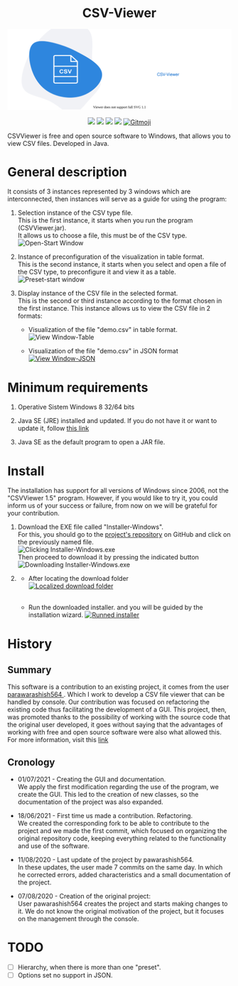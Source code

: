 <h1 align="center"> CSV-Viewer </h1>
<p align="center">
<img src="logo.svg">
</p>
<p align="center">
<img src='https://img.shields.io/badge/made%20with%20%E2%9D%A4%EF%B8%8F%20-java%20-orange'>
<img src="https://badgen.net/badge/Open%20Source%20%3F/Yes%21/blue?icon=github">
<img src="https://img.shields.io/badge/contributions-welcome-brightgreen.svg?style=flat">
<img src="https://img.shields.io/badge/PRs-welcome-brightgreen.svg?style=flat-square">
<a href="https://gitmoji.carloscuesta.me">
  <img src="https://img.shields.io/badge/gitmoji-%20??%20??-FFDD67.svg?style=flat-square" alt="Gitmoji">
</a>
</p>
<!-- <p align="center"><h1>CSVViewer</h1></p> -->

<p>
  CSVViewer is free and open source software to Windows, that allows you to view CSV files. Developed in Java.
 </p>

# General description
<p>
  It consists of 3 instances represented by 3 windows which are interconnected, then instances will serve as a guide for using the program:
    <ol>
      <li>
        <p>Selection instance of the CSV type file.
          </br>
          This is the first instance, it starts when you run the program (CSVViewer.jar). 
          </br>
          It allows us to choose a file, this must be of the CSV type. 
          </br>
          <img src="https://i.postimg.cc/8kZZZLLK/Inicio.png" alt="Open-Start Window">
        </p>
      <li>
        <p>
          Instance of preconfiguration of the visualization in table format.
          </br>
          This is the second instance, it starts when you select and open a file of the CSV type, to preconfigure it and view it as a table.
          </br>
          <img src="https://i.postimg.cc/xjk30hwQ/inicio.png" alt="Preset-start window">
        </p>
      <li>
        <p>
          Display instance of the CSV file in the selected format.
          </br>
          This is the second or third instance according to the format chosen in the first instance. This instance allows us to view the CSV file in 2 formats:
          </br>
          <ul>
            <li>
              <p>
                Visualization of the file "demo.csv" in table format.
                </br>
                <img src="https://i.postimg.cc/d0k8jS8v/inicio-Tabla.png" alt="View Window-Table">
              </p>
            <li>
              <p>
                Visualization of the file "demo.csv" in JSON format
                </br>
                <a href='https://postimages.org/' target='_blank'>
                  <img src='https://i.postimg.cc/rpwqBvhX/inicio-JSON.png' border='0' alt='View Window-JSON'/>
                </a>
              </p>
          </ul>
        </p>
    </ol>
</p>

# Minimum requirements

<ol>
	<li>
		<p>
			Operative Sistem Windows 8 32/64 bits
		</p>
  <li>
  <p>
	Java SE (JRE) installed and updated. If you do not have it or want to update it, follow <a href="https://www.java.com">this link</a>
  </p>

  <li>
  <p>
	Java SE as the default program to open a JAR file.
  </p>
</ol>


# Install

<p>
	The installation has support for all versions of Windows since 2006, not the "CSVViewer 1.5" program. However, if you would like to try it, you could inform us of your success or failure, from now on we will be grateful for your contribution.
</p>
	
<ol>
  <li>
	<p>
		Download the EXE file called "Installer-Windows".
		</br>
		For this, you should go to the <a href="https://github.com/argntoUNSA/CSV-Viewer">project's repository</a> on GitHub and click on the previously named file.
		</br>
		<img src="https://i.postimg.cc/1z2Hq6Hj/Seleccionar-Instalador.png" alt="Clicking Installer-Windows.exe">
		</br>
		Then proceed to download it by pressing the indicated button
		</br>
		<img src="https://i.postimg.cc/FzQVP4wb/Descargar-Instalador.png" alt="Downloading Installer-Windows.exe">
		</br>
	</p>
  <li>
	<ul>
    <li>
      <p>
        After locating the download folder
        </br>
        <a href="https://postimages.org/" target="_blank"><img src="https://i.postimg.cc/NFymZPxb/Abrir-Carpeta-Descargada.png" alt="Localized download folder"/></a>
        </br></br>
      </p>
    <li>
      <p>
        Run the downloaded installer. and you will be guided by the installation wizard.
        <a href="https://postimages.org/" target="_blank"><img src="https://i.postimg.cc/fy6msj2s/Abrir-Archivo-descargado.png" alt="Runned installer"/></a>
        </br>
      </p>
  </ul>
    

	
</ol>


# History

## Summary
<p>
  This software is a contribution to an existing project, it comes from the user <a href="https://github.com/pawarashish564"> parawarashish564 </a>. Which I work to develop a CSV file viewer that can be handled by console.
  Our contribution was focused on refactoring the existing code thus facilitating the development of a GUI.
  This project, then, was promoted thanks to the possibility of working with the source code that the original user developed, it goes without saying that the advantages of working with free and open source software were also what allowed this.
  </br>
  For more information, visit this <a href="https://github.com/pawarashish564/CSV-Viewer/network">link</a>
</p>

## Cronology
<ul>
  <li>
    <p>
      01/07/2021 - Creating the GUI and documentation.
      </br>
      We apply the first modification regarding the use of the program, we create the GUI. This led to the creation of new classes, so the documentation of the project was also expanded.
    </p>
  <li> 
    <p>
      18/06/2021 - First time us made a contribution. Refactoring.
      </br>
      We created the corresponding fork to be able to contribute to the project and we made the first commit, which focused on organizing the original repository code, keeping everything related to the functionality and use of the software.
    </p>
  <li>
    <p>
      11/08/2020 - Last update of the project by pawarashish564.
      </br>
      In these updates, the user made 7 commits on the same day. In which he corrected errors, added characteristics and a small documentation of the project.
    </p>
  <li> 
    <p> 
      07/08/2020 - Creation of the original project:
      </br>
      User pawarashish564 creates the project and starts making changes to it. We do not know the original motivation of the project, but it focuses on the management through the console.
    </p>
</ul>


# TODO
- [ ] Hierarchy, when there is more than one "preset".
- [ ] Options set no support in JSON.

